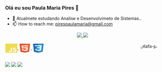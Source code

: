### Olá eu sou Paula Maria Pires 👋


- 🌱 Atualmete estudando Analise e Desenvolvimeto de Sistemas.. 
- 📫 How to reach me: pirespaulamaria@gmail.com

<div align="center">
  <a href="https://github.com/PaulaMariaPires">
  <img height="180em" src="https://github-readme-stats.vercel.app/api?username=PaulaMariapIres&show_icons=true&theme=dracula&include_all_commits=true&count_private=true"/>
  <img height="180em" src="https://github-readme-stats.vercel.app/api/top-langs/?username=PaulaMariaPires&layout=compact&langs_count=7&theme=dracula"/>
</div>


<div style="display: inline_block"><br>
  <img align="center" alt="Rafa-Js" height="30" width="40" src="https://raw.githubusercontent.com/devicons/devicon/master/icons/javascript/javascript-plain.svg">
  <img align="center" alt="Rafa-HTML" height="30" width="40" src="https://raw.githubusercontent.com/devicons/devicon/master/icons/html5/html5-original.svg">
  <img align="center" alt="Rafa-CSS" height="30" width="40" src="https://raw.githubusercontent.com/devicons/devicon/master/icons/css3/css3-original.svg">
  <img align="right" alt="Rafa-pic" height="150" style="border-radius:50px;" src="https://cdn140.picsart.com/263926676000212.png?r1024x1024">
</div>
  
  ##
  
  <div>
  <a href="https://instagram.com/p.airam" target="_blank"><img src="https://img.shields.io/badge/-Instagram-%23E4405F?style=for-the-badge&logo=instagram&logoColor=white" target="_blank"></a>
 <a href="https://discord.gg/pmaria" target="_blank"><img src="https://img.shields.io/badge/Discord-7289DA?style=for-the-badge&logo=discord&logoColor=white" target="_blank"></a> 
  <a href = "mailto:pirespaulamaria@gmail.com"><img src="https://img.shields.io/badge/-Gmail-%23333?style=for-the-badge&logo=gmail&logoColor=white" target="_blank"></a>  
  </div>
